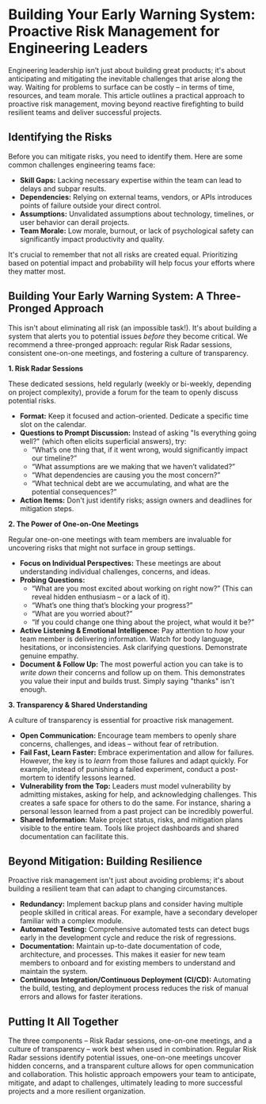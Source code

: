 # Building Your Early Warning System: Proactive Risk Management for Engineering Leaders

Engineering leadership isn’t just about building great products; it's about anticipating and mitigating the inevitable challenges that arise along the way. Waiting for problems to surface can be costly – in terms of time, resources, and team morale. This article outlines a practical approach to proactive risk management, moving beyond reactive firefighting to build resilient teams and deliver successful projects.

## Identifying the Risks

Before you can mitigate risks, you need to identify them. Here are some common challenges engineering teams face:

*   **Skill Gaps:** Lacking necessary expertise within the team can lead to delays and subpar results.
*   **Dependencies:** Relying on external teams, vendors, or APIs introduces points of failure outside your direct control.
*   **Assumptions:** Unvalidated assumptions about technology, timelines, or user behavior can derail projects.
*   **Team Morale:** Low morale, burnout, or lack of psychological safety can significantly impact productivity and quality. 

It's crucial to remember that not all risks are created equal. Prioritizing based on potential impact and probability will help focus your efforts where they matter most.  

## Building Your Early Warning System: A Three-Pronged Approach

This isn't about eliminating all risk (an impossible task!). It's about building a system that alerts you to potential issues *before* they become critical. We recommend a three-pronged approach: regular Risk Radar sessions, consistent one-on-one meetings, and fostering a culture of transparency. 

**1. Risk Radar Sessions**

These dedicated sessions, held regularly (weekly or bi-weekly, depending on project complexity), provide a forum for the team to openly discuss potential risks.  

*   **Format:** Keep it focused and action-oriented.  Dedicate a specific time slot on the calendar.
*   **Questions to Prompt Discussion:**  Instead of asking "Is everything going well?" (which often elicits superficial answers), try:
    *   “What’s one thing that, if it went wrong, would significantly impact our timeline?”
    *   “What assumptions are we making that we haven’t validated?”
    *   “What dependencies are causing you the most concern?”
    *   “What technical debt are we accumulating, and what are the potential consequences?”
*   **Action Items:**  Don't just identify risks; assign owners and deadlines for mitigation steps.

**2. The Power of One-on-One Meetings**

Regular one-on-one meetings with team members are invaluable for uncovering risks that might not surface in group settings. 

*   **Focus on Individual Perspectives:**  These meetings are about understanding individual challenges, concerns, and ideas.
*   **Probing Questions:**
    *   “What are you most excited about working on right now?” (This can reveal hidden enthusiasm – or a lack of it).
    *   “What’s one thing that’s blocking your progress?”
    *   “What are you worried about?”
    *   “If you could change one thing about the project, what would it be?”
*   **Active Listening & Emotional Intelligence:** Pay attention to *how* your team member is delivering information.  Watch for body language, hesitations, or inconsistencies.  Ask clarifying questions.  Demonstrate genuine empathy.
*   **Document & Follow Up:**  The most powerful action you can take is to *write down* their concerns and follow up on them.  This demonstrates you value their input and builds trust.  Simply saying "thanks" isn't enough.

**3. Transparency & Shared Understanding**

A culture of transparency is essential for proactive risk management.  

*   **Open Communication:** Encourage team members to openly share concerns, challenges, and ideas – without fear of retribution.
*   **Fail Fast, Learn Faster:** Embrace experimentation and allow for failures.  However, the key is to *learn* from those failures and adapt quickly.  For example, instead of punishing a failed experiment, conduct a post-mortem to identify lessons learned.
*   **Vulnerability from the Top:** Leaders must model vulnerability by admitting mistakes, asking for help, and acknowledging challenges. This creates a safe space for others to do the same.  For instance, sharing a personal lesson learned from a past project can be incredibly powerful.
*   **Shared Information:** Make project status, risks, and mitigation plans visible to the entire team.  Tools like project dashboards and shared documentation can facilitate this.

## Beyond Mitigation: Building Resilience

Proactive risk management isn't just about avoiding problems; it's about building a resilient team that can adapt to changing circumstances.

*   **Redundancy:**  Implement backup plans and consider having multiple people skilled in critical areas.  For example, have a secondary developer familiar with a complex module.
*   **Automated Testing:**  Comprehensive automated tests can detect bugs early in the development cycle and reduce the risk of regressions.
*   **Documentation:**  Maintain up-to-date documentation of code, architecture, and processes.  This makes it easier for new team members to onboard and for existing members to understand and maintain the system.
*   **Continuous Integration/Continuous Deployment (CI/CD):** Automating the build, testing, and deployment process reduces the risk of manual errors and allows for faster iterations.

## Putting It All Together

The three components – Risk Radar sessions, one-on-one meetings, and a culture of transparency – work best when used in combination.  Regular Risk Radar sessions identify potential issues, one-on-one meetings uncover hidden concerns, and a transparent culture allows for open communication and collaboration. This holistic approach empowers your team to anticipate, mitigate, and adapt to challenges, ultimately leading to more successful projects and a more resilient organization.  
